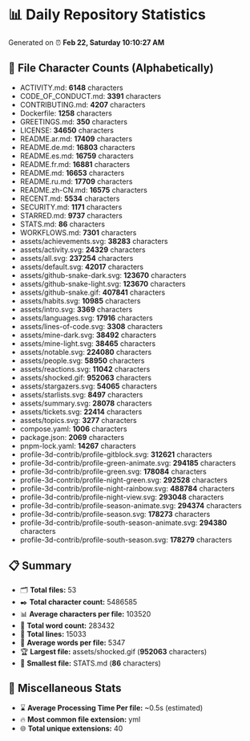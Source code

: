 # 📊 Daily Repository Statistics
Generated on ⏰ **Feb 22, Saturday 10:10:27 AM**

## 📂 File Character Counts (Alphabetically)
- ACTIVITY.md: **6148** characters
- CODE_OF_CONDUCT.md: **3391** characters
- CONTRIBUTING.md: **4207** characters
- Dockerfile: **1258** characters
- GREETINGS.md: **350** characters
- LICENSE: **34650** characters
- README.ar.md: **17409** characters
- README.de.md: **16803** characters
- README.es.md: **16759** characters
- README.fr.md: **16881** characters
- README.md: **16653** characters
- README.ru.md: **17709** characters
- README.zh-CN.md: **16575** characters
- RECENT.md: **5534** characters
- SECURITY.md: **1171** characters
- STARRED.md: **9737** characters
- STATS.md: **86** characters
- WORKFLOWS.md: **7301** characters
- assets/achievements.svg: **38283** characters
- assets/activity.svg: **24329** characters
- assets/all.svg: **237254** characters
- assets/default.svg: **42017** characters
- assets/github-snake-dark.svg: **123670** characters
- assets/github-snake-light.svg: **123670** characters
- assets/github-snake.gif: **407841** characters
- assets/habits.svg: **10985** characters
- assets/intro.svg: **3369** characters
- assets/languages.svg: **17916** characters
- assets/lines-of-code.svg: **3308** characters
- assets/mine-dark.svg: **38492** characters
- assets/mine-light.svg: **38465** characters
- assets/notable.svg: **224080** characters
- assets/people.svg: **58950** characters
- assets/reactions.svg: **11042** characters
- assets/shocked.gif: **952063** characters
- assets/stargazers.svg: **54065** characters
- assets/starlists.svg: **8497** characters
- assets/summary.svg: **28078** characters
- assets/tickets.svg: **22414** characters
- assets/topics.svg: **3277** characters
- compose.yaml: **1006** characters
- package.json: **2069** characters
- pnpm-lock.yaml: **14267** characters
- profile-3d-contrib/profile-gitblock.svg: **312621** characters
- profile-3d-contrib/profile-green-animate.svg: **294185** characters
- profile-3d-contrib/profile-green.svg: **178084** characters
- profile-3d-contrib/profile-night-green.svg: **292528** characters
- profile-3d-contrib/profile-night-rainbow.svg: **488784** characters
- profile-3d-contrib/profile-night-view.svg: **293048** characters
- profile-3d-contrib/profile-season-animate.svg: **294374** characters
- profile-3d-contrib/profile-season.svg: **178273** characters
- profile-3d-contrib/profile-south-season-animate.svg: **294380** characters
- profile-3d-contrib/profile-south-season.svg: **178279** characters

## 📋 Summary
- 🗂️ **Total files:** 53
- ✒️ **Total character count:** 5486585
- 📊 **Average characters per file:** 103520
- 📝 **Total word count:** 283432
- 🧾 **Total lines:** 15033
- 📐 **Average words per file:** 5347
- 🏆 **Largest file:** assets/shocked.gif (**952063** characters)
- 🥉 **Smallest file:** STATS.md (**86** characters)

## 🌟 Miscellaneous Stats
- ⌛ **Average Processing Time Per file:** ~0.5s (estimated)
- 🔥 **Most common file extension:** yml
- 🌐 **Total unique extensions:** 40

